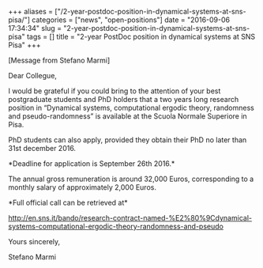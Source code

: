 +++
aliases = ["/2-year-postdoc-position-in-dynamical-systems-at-sns-pisa/"]
categories = ["news", "open-positions"]
date = "2016-09-06 17:34:34"
slug = "2-year-postdoc-position-in-dynamical-systems-at-sns-pisa"
tags = []
title = "2-year PostDoc position in dynamical systems at SNS Pisa"
+++

\[Message from Stefano Marmi\]

Dear Collegue,

I would be grateful if you could bring to the attention of your best
postgraduate students and PhD holders that a two years long research
position in “Dynamical systems, computational ergodic theory, randomness
and pseudo-randomness” is available at the Scuola Normale Superiore in
Pisa.

PhD students can also apply, provided they obtain their PhD no later
than 31st december
2016.

\*Deadline for application is September 26th 2016.\*

The annual gross remuneration is around 32,000 Euros, corresponding to a
monthly salary of approximately 2,000 Euros.

\*Full official call can be retrieved at\*

<http://en.sns.it/bando/research-contract-named-%E2%80%9Cdynamical-systems-computational-ergodic-theory-randomness-and-pseudo>

Yours sincerely,

Stefano Marmi
